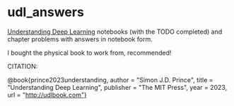 # udl_answers
[Understanding Deep Learning](https://udlbook.com/) notebooks (with the TODO completed) and chapter problems with answers in notebook form.

I bought the physical book to work from, recommended!

CITATION:

@book{prince2023understanding,
    author = "Simon J.D. Prince",
    title = "Understanding Deep Learning",
    publisher = "The MIT Press",
    year = 2023,
    url = "http://udlbook.com"}
